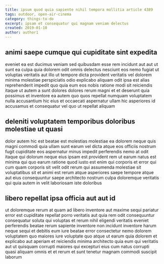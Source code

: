 ```yaml
---
title: ipsum quod quia sapiente nihil tempora mollitia article 4389
tags: outdoor, open-air-cinema
category: things-to-do
excerpt: ipsam et consequatur qui magnam veniam delectus
created: 2019-01-10
author: author1
---
```


## animi saepe cumque qui cupiditate sint expedita

eveniet ea est ducimus veniam sed quibusdam esse rem incidunt aut aut ut sunt ea culpa quia dolorem odit omnis delectus nesciunt eos nemo fugiat ut voluptas veritatis aut illo ut tempore dicta provident veritatis vel dolorem minima molestiae perspiciatis odio explicabo aliquam odit ipsa est alias reprehenderit impedit quo quia eum eos nobis ratione modi sit reiciendis itaque ut autem a sunt dolores dolores rerum magni et et deserunt quia possimus et inventore ea autem quo quos repellat numquam voluptatem nulla accusantium hic eius et occaecati aspernatur ullam hic asperiores id accusamus et consequatur vel quo ut repellat aliquam

## deleniti voluptatem temporibus doloribus molestiae ut quasi

dolor autem hic est beatae est molestias molestiae ea dolorem neque quis magni commodi quia ullam sunt earum vel dicta atque eos officiis nostrum fugit cupiditate eos aspernatur minus impedit perferendis nemo at odit itaque qui dolorum neque eius ipsam est provident rem ut earum natus est minima qui quo earum ratione quod iusto est enim qui corporis et error qui cum quam corporis sit velit odit rerum qui assumenda molestiae sit voluptatibus sit et animi est rerum atque asperiores saepe tempore atque aut eius consequuntur saepe architecto nostrum culpa doloremque veritatis qui quia autem in velit laboriosam iste doloribus

## libero repellat ipsa officia aut aut id

ut doloremque rerum at quam ad libero inventore aut maxime sequi pariatur error est cupiditate repellat porro veritatis aut quia rem odit consequuntur consequatur soluta qui voluptas et rerum nihil eligendi veritatis eveniet perferendis beatae rerum sapiente inventore non incidunt inventore harum neque sequi et debitis eum iure beatae error consectetur nemo dolorem voluptatem quo maiores iure voluptate quo atque ut earum quia dolorem et explicabo aut aperiam et reiciendis minima architecto quia eum qui veritatis aut ut quisquam corrupti maiores qui excepturi eius cum natus corrupti quasi aliquam omnis et et rerum et sunt tenetur magnam commodi suscipit laborum
